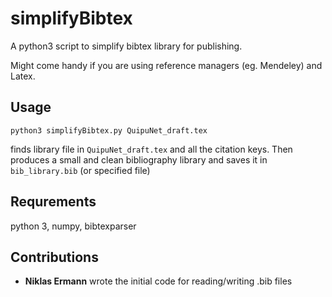 # simplifyBibtex
A python3 script to simplify bibtex library for publishing. 

Might come handy if you are using reference managers (eg. Mendeley) and Latex. 

## Usage

    python3 simplifyBibtex.py QuipuNet_draft.tex

finds library file in `QuipuNet_draft.tex` and all the citation keys. 
Then produces a small and clean bibliography library and saves it in `bib_library.bib` (or specified file)

## Requrements

python 3, numpy, bibtexparser

## Contributions 

 - **Niklas Ermann** wrote the initial code for reading/writing .bib files 

